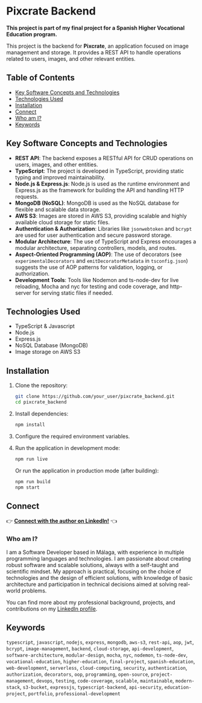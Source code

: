 # Pixcrate Backend

**This project is part of my final project for a Spanish Higher Vocational Education program.**

This project is the backend for **Pixcrate**, an application focused on image management and storage. It provides a REST API to handle operations related to users, images, and other relevant entities.

## Table of Contents

- [Key Software Concepts and Technologies](#key-software-concepts-and-technologies)
- [Technologies Used](#technologies-used)
- [Installation](#installation)
- [Connect](#connect)
- [Who am I?](#who-am-i)
- [Keywords](#keywords)

## Key Software Concepts and Technologies

- **REST API**: The backend exposes a RESTful API for CRUD operations on users, images, and other entities.
- **TypeScript**: The project is developed in TypeScript, providing static typing and improved maintainability.
- **Node.js & Express.js**: Node.js is used as the runtime environment and Express.js as the framework for building the API and handling HTTP requests.
- **MongoDB (NoSQL)**: MongoDB is used as the NoSQL database for flexible and scalable data storage.
- **AWS S3**: Images are stored in AWS S3, providing scalable and highly available cloud storage for static files.
- **Authentication & Authorization**: Libraries like `jsonwebtoken` and `bcrypt` are used for user authentication and secure password storage.
- **Modular Architecture**: The use of TypeScript and Express encourages a modular architecture, separating controllers, models, and routes.
- **Aspect-Oriented Programming (AOP)**: The use of decorators (see `experimentalDecorators` and `emitDecoratorMetadata` in `tsconfig.json`) suggests the use of AOP patterns for validation, logging, or authorization.
- **Development Tools**: Tools like Nodemon and ts-node-dev for live reloading, Mocha and nyc for testing and code coverage, and http-server for serving static files if needed.

## Technologies Used

- TypeScript & Javascript
- Node.js
- Express.js
- NoSQL Database (MongoDB)
- Image storage on AWS S3

## Installation

1. Clone the repository:
	```bash
	git clone https://github.com/your_user/pixcrate_backend.git
	cd pixcrate_backend
	```
2. Install dependencies:
	```bash
	npm install
	```
3. Configure the required environment variables.

4. Run the application in development mode:
	```bash
	npm run live
	```
	Or run the application in production mode (after building):
	```bash
	npm run build
	npm start
	```

## Connect

👉 **[Connect with the author on LinkedIn!](https://www.linkedin.com/in/angellopezmolina/)** 👈

### Who am I?

I am a Software Developer based in Málaga, with experience in multiple programming languages and technologies. I am passionate about creating robust software and scalable solutions, always with a self-taught and scientific mindset. My approach is practical, focusing on the choice of technologies and the design of efficient solutions, with knowledge of basic architecture and participation in technical decisions aimed at solving real-world problems.

You can find more about my professional background, projects, and contributions on my [LinkedIn profile](https://www.linkedin.com/in/angellopezmolina/).

## Keywords

`typescript`, `javascript`, `nodejs`, `express`, `mongodb`, `aws-s3`, `rest-api`, `aop`, `jwt`, `bcrypt`, `image-management`, `backend`, `cloud-storage`, `api-development`, `software-architecture`, `modular-design`, `mocha`, `nyc`, `nodemon`, `ts-node-dev`, `vocational-education`, `higher-education`, `final-project`, `spanish-education`, `web-development`, `serverless`, `cloud-computing`, `security`, `authentication`, `authorization`, `decorators`, `oop`, `programming`, `open-source`, `project-management`, `devops`, `testing`, `code-coverage`, `scalable`, `maintainable`, `modern-stack`, `s3-bucket`, `expressjs`, `typescript-backend`, `api-security`, `education-project`, `portfolio`, `professional-development`
